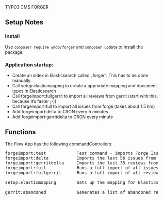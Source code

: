 TYPO3 CMS FORGER

## Setup Notes

### Install

Use `composer require wmdb/forger` and `composer update` to install the package.

### Application startup:

* Create an index in Elasticsearch called „forger“. This has to be done manually.
* Call setup:elasticmapping to create a approriate mapping and document types in Elasticsearch
* Call forgeimport:fullgerrit to import all reviews from gerrit (start with this, because it’s faster ;-))
* Call forgeimport:full to import all issues from forge (takes about 1.5 hrs)
* Add forgeimport:delta to CRON every 5 minutes
* Add forgeimport:gerritdelta to CRON every minute

## Functions

The Flow App has the following commandControllers:

<pre>
forgeimport:test            Test command - imports Forge Issue #63618
forgeimport:delta           Imports the last 50 issues from Redmine
forgeimport:gerritdelta     Imports the last 35 reviews from Gerrit
forgeimport:full            Runs a full import of all issues, both open and closed
forgeimport:fullgerrit      Runs a full import of all reviews

setup:elasticmapping        Sets up the mapping for Elasticsearch

gerrit:abandoned            Generates a list of abandoned reviews with open issues in Redmine Wiki Syntax
</pre>

